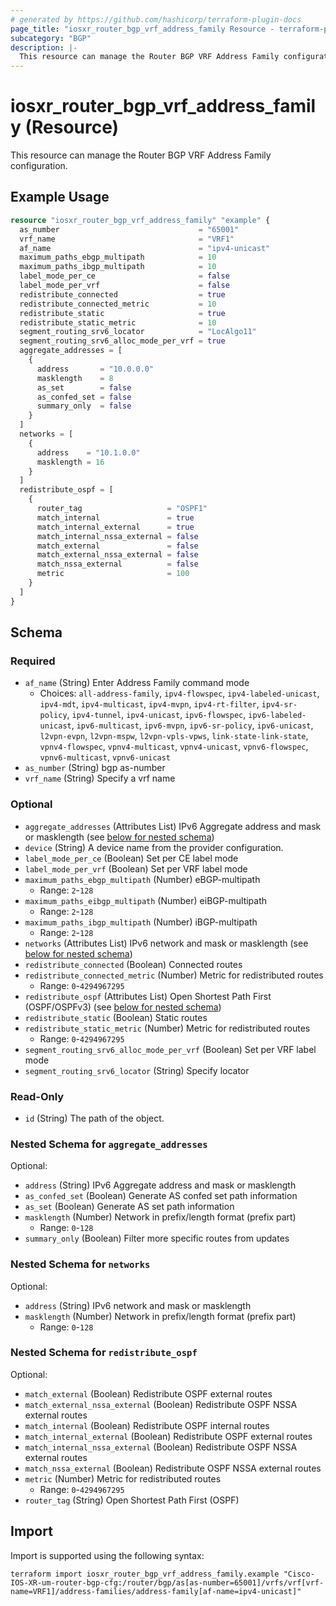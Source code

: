 ```yaml
---
# generated by https://github.com/hashicorp/terraform-plugin-docs
page_title: "iosxr_router_bgp_vrf_address_family Resource - terraform-provider-iosxr"
subcategory: "BGP"
description: |-
  This resource can manage the Router BGP VRF Address Family configuration.
---
```


# iosxr_router_bgp_vrf_address_family (Resource)

This resource can manage the Router BGP VRF Address Family configuration.

## Example Usage

```terraform
resource "iosxr_router_bgp_vrf_address_family" "example" {
  as_number                               = "65001"
  vrf_name                                = "VRF1"
  af_name                                 = "ipv4-unicast"
  maximum_paths_ebgp_multipath            = 10
  maximum_paths_ibgp_multipath            = 10
  label_mode_per_ce                       = false
  label_mode_per_vrf                      = false
  redistribute_connected                  = true
  redistribute_connected_metric           = 10
  redistribute_static                     = true
  redistribute_static_metric              = 10
  segment_routing_srv6_locator            = "LocAlgo11"
  segment_routing_srv6_alloc_mode_per_vrf = true
  aggregate_addresses = [
    {
      address       = "10.0.0.0"
      masklength    = 8
      as_set        = false
      as_confed_set = false
      summary_only  = false
    }
  ]
  networks = [
    {
      address    = "10.1.0.0"
      masklength = 16
    }
  ]
  redistribute_ospf = [
    {
      router_tag                   = "OSPF1"
      match_internal               = true
      match_internal_external      = true
      match_internal_nssa_external = false
      match_external               = false
      match_external_nssa_external = false
      match_nssa_external          = false
      metric                       = 100
    }
  ]
}
```

<!-- schema generated by tfplugindocs -->
## Schema

### Required

- `af_name` (String) Enter Address Family command mode
  - Choices: `all-address-family`, `ipv4-flowspec`, `ipv4-labeled-unicast`, `ipv4-mdt`, `ipv4-multicast`, `ipv4-mvpn`, `ipv4-rt-filter`, `ipv4-sr-policy`, `ipv4-tunnel`, `ipv4-unicast`, `ipv6-flowspec`, `ipv6-labeled-unicast`, `ipv6-multicast`, `ipv6-mvpn`, `ipv6-sr-policy`, `ipv6-unicast`, `l2vpn-evpn`, `l2vpn-mspw`, `l2vpn-vpls-vpws`, `link-state-link-state`, `vpnv4-flowspec`, `vpnv4-multicast`, `vpnv4-unicast`, `vpnv6-flowspec`, `vpnv6-multicast`, `vpnv6-unicast`
- `as_number` (String) bgp as-number
- `vrf_name` (String) Specify a vrf name

### Optional

- `aggregate_addresses` (Attributes List) IPv6 Aggregate address and mask or masklength (see [below for nested schema](#nestedatt--aggregate_addresses))
- `device` (String) A device name from the provider configuration.
- `label_mode_per_ce` (Boolean) Set per CE label mode
- `label_mode_per_vrf` (Boolean) Set per VRF label mode
- `maximum_paths_ebgp_multipath` (Number) eBGP-multipath
  - Range: `2`-`128`
- `maximum_paths_eibgp_multipath` (Number) eiBGP-multipath
  - Range: `2`-`128`
- `maximum_paths_ibgp_multipath` (Number) iBGP-multipath
  - Range: `2`-`128`
- `networks` (Attributes List) IPv6 network and mask or masklength (see [below for nested schema](#nestedatt--networks))
- `redistribute_connected` (Boolean) Connected routes
- `redistribute_connected_metric` (Number) Metric for redistributed routes
  - Range: `0`-`4294967295`
- `redistribute_ospf` (Attributes List) Open Shortest Path First (OSPF/OSPFv3) (see [below for nested schema](#nestedatt--redistribute_ospf))
- `redistribute_static` (Boolean) Static routes
- `redistribute_static_metric` (Number) Metric for redistributed routes
  - Range: `0`-`4294967295`
- `segment_routing_srv6_alloc_mode_per_vrf` (Boolean) Set per VRF label mode
- `segment_routing_srv6_locator` (String) Specify locator

### Read-Only

- `id` (String) The path of the object.

<a id="nestedatt--aggregate_addresses"></a>
### Nested Schema for `aggregate_addresses`

Optional:

- `address` (String) IPv6 Aggregate address and mask or masklength
- `as_confed_set` (Boolean) Generate AS confed set path information
- `as_set` (Boolean) Generate AS set path information
- `masklength` (Number) Network in prefix/length format (prefix part)
  - Range: `0`-`128`
- `summary_only` (Boolean) Filter more specific routes from updates


<a id="nestedatt--networks"></a>
### Nested Schema for `networks`

Optional:

- `address` (String) IPv6 network and mask or masklength
- `masklength` (Number) Network in prefix/length format (prefix part)
  - Range: `0`-`128`


<a id="nestedatt--redistribute_ospf"></a>
### Nested Schema for `redistribute_ospf`

Optional:

- `match_external` (Boolean) Redistribute OSPF external routes
- `match_external_nssa_external` (Boolean) Redistribute OSPF NSSA external routes
- `match_internal` (Boolean) Redistribute OSPF internal routes
- `match_internal_external` (Boolean) Redistribute OSPF external routes
- `match_internal_nssa_external` (Boolean) Redistribute OSPF NSSA external routes
- `match_nssa_external` (Boolean) Redistribute OSPF NSSA external routes
- `metric` (Number) Metric for redistributed routes
  - Range: `0`-`4294967295`
- `router_tag` (String) Open Shortest Path First (OSPF)

## Import

Import is supported using the following syntax:

```shell
terraform import iosxr_router_bgp_vrf_address_family.example "Cisco-IOS-XR-um-router-bgp-cfg:/router/bgp/as[as-number=65001]/vrfs/vrf[vrf-name=VRF1]/address-families/address-family[af-name=ipv4-unicast]"
```
